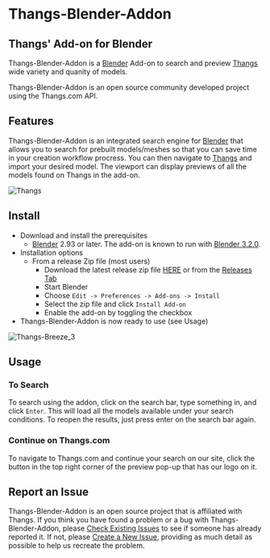 # Thangs-Blender-Addon

## Thangs' Add-on for Blender

Thangs-Blender-Addon is a [Blender](http://www.blender.org) Add-on to search and preview [Thangs](https://thangs.com/) wide variety and quanity of models.

Thangs-Blender-Addon is an open source community developed project using the Thangs.com API.

## Features

Thangs-Blender-Addon is an integrated search engine for [Blender](http://www.blender.org) that allows you to search for prebuilt models/meshes so that you can save time in your creation workflow procress. You can then navigate to [Thangs](https://thangs.com/) and import your desired model. The viewport can display previews of all the models found on Thangs in the add-on.

![Thangs](https://user-images.githubusercontent.com/105221281/183229686-0c23f295-02a0-422d-8e5a-0f75dccf313d.gif)


## Install

- Download and install the prerequisites
  - [Blender](http://www.blender.org/) 2.93 or later. The add-on is known to run with [Blender 3.2.0](https://www.blender.org/download/).
- Installation options
  - From a release Zip file (most users)
    - Download the latest release zip file [HERE](https://github.com/RandyHucker/thangs-blender-addon/releases/download/v0_1_4/thangs-blender-addon.zip) or from the [Releases Tab](/../../releases/)
    - Start Blender
    - Choose `Edit -> Preferences -> Add-ons -> Install`
    - Select the zip file and click `Install Add-on`
    - Enable the add-on by toggling the checkbox
- Thangs-Blender-Addon is now ready to use (see Usage)

![Thangs-Breeze_3](https://user-images.githubusercontent.com/105221281/184414452-2c7913d5-4a20-47ca-a31b-125a21067523.gif)

## Usage

### To Search

To search using the addon, click on the search bar, type something in, and click `Enter`. This will load all the models available under your search conditions. To reopen the results, just press enter on the search bar again.

### Continue on Thangs.com

To navigate to Thangs.com and continue your search on our site, click the button in the top right corner of the preview pop-up that has our logo on it.

## Report an Issue

Thangs-Blender-Addon is an open source project that is affiliated with Thangs. If you think you have found a problem or a bug with Thangs-Blender-Addon, please [Check Existing Issues](/../../issues) to see if someone has already reported it. If not, please [Create a New Issue](/../../issues/new/choose), providing as much detail as possible to help us recreate the problem.
